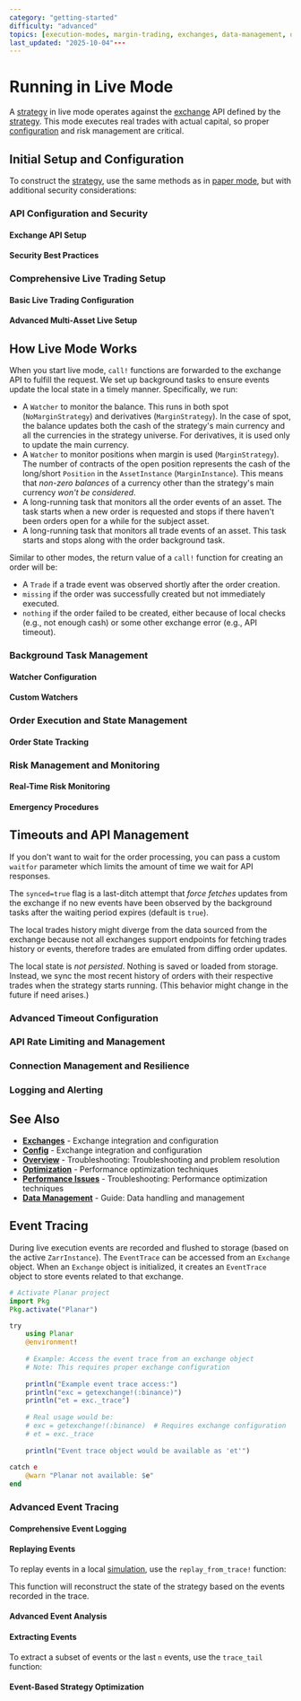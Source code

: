 ```yaml
---
category: "getting-started"
difficulty: "advanced"
topics: [execution-modes, margin-trading, exchanges, data-management, optimization, getting-started, strategy-development, troubleshooting, visualization, configuration]
last_updated: "2025-10-04"---
---
```


# Running in Live Mode

A [strategy](../guides/../guides/strategy-development.md) in live mode operates against the [exchange](../[exchanges](../exchanges.md).md) API defined by the [strategy](../guides/../guides/strategy-development.md). This mode executes real trades with actual capital, so proper [configuration](../config.md) and risk management are critical.

## Initial Setup and Configuration

To construct the [strategy](../guides/../guides/strategy-development.md), use the same methods as in [paper mode](./paper.md), but with additional security considerations:


### API Configuration and Security

#### Exchange API Setup


#### Security Best Practices


### Comprehensive Live Trading Setup

#### Basic Live Trading Configuration


#### Advanced Multi-Asset Live Setup


## How Live Mode Works

When you start live mode, `call!` functions are forwarded to the exchange API to fulfill the request. We set up background tasks to ensure events update the local state in a timely manner. Specifically, we run:

- A `Watcher` to monitor the balance. This runs in both spot (`NoMarginStrategy`) and derivatives (`MarginStrategy`). In the case of spot, the balance updates both the cash of the strategy's main currency and all the currencies in the strategy universe. For derivatives, it is used only to update the main currency.
- A `Watcher` to monitor positions when margin is used (`MarginStrategy`). The number of contracts of the open position represents the cash of the long/short `Position` in the `AssetInstance` (`MarginInstance`). This means that *non-zero balances* of a currency other than the strategy's main currency *won't be considered*.
- A long-running task that monitors all the order events of an asset. The task starts when a new order is requested and stops if there haven't been orders open for a while for the subject asset.
- A long-running task that monitors all trade events of an asset. This task starts and stops along with the order background task.

Similar to other modes, the return value of a `call!` function for creating an order will be:

- A `Trade` if a trade event was observed shortly after the order creation.
- `missing` if the order was successfully created but not immediately executed.
- `nothing` if the order failed to be created, either because of local checks (e.g., not enough cash) or some other exchange error (e.g., API timeout).

### Background Task Management

#### Watcher Configuration


#### Custom Watchers


### Order Execution and State Management

#### Order State Tracking


### Risk Management and Monitoring

#### Real-Time Risk Monitoring


#### Emergency Procedures


## Timeouts and API Management

If you don't want to wait for the order processing, you can pass a custom `waitfor` parameter which limits the amount of time we wait for API responses.

The `synced=true` flag is a last-ditch attempt that _force fetches_ updates from the exchange if no new events have been observed by the background tasks after the waiting period expires (default is `true`).

The local trades history might diverge from the data sourced from the exchange because not all exchanges support endpoints for fetching trades history or events, therefore trades are emulated from diffing order updates.

The local state is *not persisted*. Nothing is saved or loaded from storage. Instead, we sync the most recent history of orders with their respective trades when the strategy starts running. (This behavior might change in the future if need arises.)

### Advanced Timeout Configuration


### API Rate Limiting and Management


### Connection Management and Resilience


### Logging and Alerting



## See Also

- **[Exchanges](../exchanges.md)** - Exchange integration and configuration
- **[Config](../config.md)** - Exchange integration and configuration
- **[Overview](../troubleshooting/index.md)** - Troubleshooting: Troubleshooting and problem resolution
- **[Optimization](../optimization.md)** - Performance optimization techniques
- **[Performance Issues](../troubleshooting/performance-issues.md)** - Troubleshooting: Performance optimization techniques
- **[Data Management](../guides/../guides/../guides/data-management.md)** - Guide: Data handling and management

## Event Tracing

During live execution events are recorded and flushed to storage (based on the active `ZarrInstance`).
The `EventTrace` can be accessed from an `Exchange` object. When an `Exchange` object is initialized, it creates an `EventTrace` object to store events related to that exchange.

```julia
# Activate Planar project
import Pkg
Pkg.activate("Planar")

try
    using Planar
    @environment!
    
    # Example: Access the event trace from an exchange object
    # Note: This requires proper exchange configuration
    
    println("Example event trace access:")
    println("exc = getexchange!(:binance)")
    println("et = exc._trace")
    
    # Real usage would be:
    # exc = getexchange!(:binance)  # Requires exchange configuration
    # et = exc._trace
    
    println("Event trace object would be available as 'et'")
    
catch e
    @warn "Planar not available: $e"
end
```

### Advanced Event Tracing

#### Comprehensive Event Logging


#### Replaying Events

To replay events in a local [simulation](../guides/execution-modes.md#simulation-mode), use the `replay_from_trace!` function:


This function will reconstruct the state of the strategy based on the events recorded in the trace.

#### Advanced Event Analysis


#### Extracting Events

To extract a subset of events or the last `n` events, use the `trace_tail` function:


#### Event-Based Strategy Optimization

